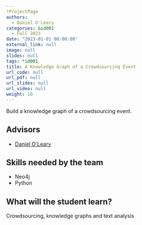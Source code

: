 ```yaml
---
!ProjectPage
authors:
  - Daniel O'Leary
categories: &id001
  - Fall 2023
date: "2023-01-01 00:00:00"
external_link: null
image: null
slides: null
tags: *id001
title: A Knowledge Graph of a Crowdsourcing Event
url_code: null
url_pdf: null
url_slides: null
url_video: null
weight: 10
---
```


Build a knowledge graph of a crowdsourcing event.

## Advisors

- [Daniel O'Leary](../../author/daniel-oleary/)

## Skills needed by the team

- Neo4j
- Python

## What will the student learn?

Crowdsourcing, knowledge graphs and text analysis
